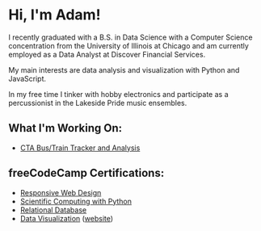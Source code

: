 # Hi, I'm Adam!

I recently graduated with a B.S. in Data Science with a Computer Science concentration from the University of Illinois at Chicago and am currently employed as a Data Analyst at Discover Financial Services.

My main interests are data analysis and visualization with Python and JavaScript.

In my free time I tinker with hobby electronics and participate as a percussionist in the Lakeside Pride music ensembles.

## What I'm Working On:

- [CTA Bus/Train Tracker and Analysis](https://github.com/abeige/cta-data)

## freeCodeCamp Certifications:

- [Responsive Web Design](https://www.freecodecamp.org/certification/abeige/responsive-web-design)
- [Scientific Computing with Python](https://www.freecodecamp.org/certification/abeige/scientific-computing-with-python-v7)
- [Relational Database](https://www.freecodecamp.org/certification/abeige/relational-database-v8)
- [Data Visualization](https://www.freecodecamp.org/certification/abeige/data-visualization) ([website](https://abeige.github.io/fcc-data-vis))
